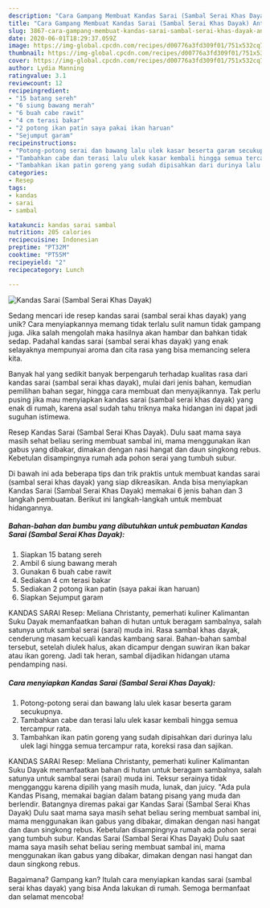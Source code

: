 ```yaml
---
description: "Cara Gampang Membuat Kandas Sarai (Sambal Serai Khas Dayak) Anti Gagal"
title: "Cara Gampang Membuat Kandas Sarai (Sambal Serai Khas Dayak) Anti Gagal"
slug: 3867-cara-gampang-membuat-kandas-sarai-sambal-serai-khas-dayak-anti-gagal
date: 2020-06-01T18:29:37.059Z
image: https://img-global.cpcdn.com/recipes/d00776a3fd309f01/751x532cq70/kandas-sarai-sambal-serai-khas-dayak-foto-resep-utama.jpg
thumbnail: https://img-global.cpcdn.com/recipes/d00776a3fd309f01/751x532cq70/kandas-sarai-sambal-serai-khas-dayak-foto-resep-utama.jpg
cover: https://img-global.cpcdn.com/recipes/d00776a3fd309f01/751x532cq70/kandas-sarai-sambal-serai-khas-dayak-foto-resep-utama.jpg
author: Lydia Manning
ratingvalue: 3.1
reviewcount: 12
recipeingredient:
- "15 batang sereh"
- "6 siung bawang merah"
- "6 buah cabe rawit"
- "4 cm terasi bakar"
- "2 potong ikan patin saya pakai ikan haruan"
- "Sejumput garam"
recipeinstructions:
- "Potong-potong serai dan bawang lalu ulek kasar beserta garam secukupnya."
- "Tambahkan cabe dan terasi lalu ulek kasar kembali hingga semua tercampur rata."
- "Tambahkan ikan patin goreng yang sudah dipisahkan dari durinya lalu ulek lagi hingga semua tercampur rata, koreksi rasa dan sajikan."
categories:
- Resep
tags:
- kandas
- sarai
- sambal

katakunci: kandas sarai sambal 
nutrition: 205 calories
recipecuisine: Indonesian
preptime: "PT32M"
cooktime: "PT55M"
recipeyield: "2"
recipecategory: Lunch

---
```



![Kandas Sarai (Sambal Serai Khas Dayak)](https://img-global.cpcdn.com/recipes/d00776a3fd309f01/751x532cq70/kandas-sarai-sambal-serai-khas-dayak-foto-resep-utama.jpg)

Sedang mencari ide resep kandas sarai (sambal serai khas dayak) yang unik? Cara menyiapkannya memang tidak terlalu sulit namun tidak gampang juga. Jika salah mengolah maka hasilnya akan hambar dan bahkan tidak sedap. Padahal kandas sarai (sambal serai khas dayak) yang enak selayaknya mempunyai aroma dan cita rasa yang bisa memancing selera kita.

Banyak hal yang sedikit banyak berpengaruh terhadap kualitas rasa dari kandas sarai (sambal serai khas dayak), mulai dari jenis bahan, kemudian pemilihan bahan segar, hingga cara membuat dan menyajikannya. Tak perlu pusing jika mau menyiapkan kandas sarai (sambal serai khas dayak) yang enak di rumah, karena asal sudah tahu triknya maka hidangan ini dapat jadi suguhan istimewa.

Resep Kandas Sarai (Sambal Serai Khas Dayak). Dulu saat mama saya masih sehat beliau sering membuat sambal ini, mama menggunakan ikan gabus yang dibakar, dimakan dengan nasi hangat dan daun singkong rebus. Kebetulan disampingnya rumah ada pohon serai yang tumbuh subur.


Di bawah ini ada beberapa tips dan trik praktis untuk membuat kandas sarai (sambal serai khas dayak) yang siap dikreasikan. Anda bisa menyiapkan Kandas Sarai (Sambal Serai Khas Dayak) memakai 6 jenis bahan dan 3 langkah pembuatan. Berikut ini langkah-langkah untuk membuat hidangannya.

<!--inarticleads1-->

##### Bahan-bahan dan bumbu yang dibutuhkan untuk pembuatan Kandas Sarai (Sambal Serai Khas Dayak):

1. Siapkan 15 batang sereh
1. Ambil 6 siung bawang merah
1. Gunakan 6 buah cabe rawit
1. Sediakan 4 cm terasi bakar
1. Sediakan 2 potong ikan patin (saya pakai ikan haruan)
1. Siapkan Sejumput garam


KANDAS SARAI Resep: Meliana Christanty, pemerhati kuliner Kalimantan Suku Dayak memanfaatkan bahan di hutan untuk beragam sambalnya, salah satunya untuk sambal serai (sarai) muda ini. Rasa sambal khas dayak, cenderung masam kecuali kandas kambang sarai. Bahan-bahan sambal tersebut, setelah diulek halus, akan dicampur dengan suwiran ikan bakar atau ikan goreng. Jadi tak heran, sambal dijadikan hidangan utama pendamping nasi. 

<!--inarticleads2-->

##### Cara menyiapkan Kandas Sarai (Sambal Serai Khas Dayak):

1. Potong-potong serai dan bawang lalu ulek kasar beserta garam secukupnya.
1. Tambahkan cabe dan terasi lalu ulek kasar kembali hingga semua tercampur rata.
1. Tambahkan ikan patin goreng yang sudah dipisahkan dari durinya lalu ulek lagi hingga semua tercampur rata, koreksi rasa dan sajikan.


KANDAS SARAI Resep: Meliana Christanty, pemerhati kuliner Kalimantan Suku Dayak memanfaatkan bahan di hutan untuk beragam sambalnya, salah satunya untuk sambal serai (sarai) muda ini. Teksur serainya tidak mengganggu karena dipilih yang masih muda, lunak, dan juicy. &#34;Ada pula Kandas Pisang, memakai bagian dalam batang pisang yang muda dan berlendir. Batangnya diremas pakai gar Kandas Sarai (Sambal Serai Khas Dayak) Dulu saat mama saya masih sehat beliau sering membuat sambal ini, mama menggunakan ikan gabus yang dibakar, dimakan dengan nasi hangat dan daun singkong rebus. Kebetulan disampingnya rumah ada pohon serai yang tumbuh subur. Kandas Sarai (Sambal Serai Khas Dayak) Dulu saat mama saya masih sehat beliau sering membuat sambal ini, mama menggunakan ikan gabus yang dibakar, dimakan dengan nasi hangat dan daun singkong rebus. 

Bagaimana? Gampang kan? Itulah cara menyiapkan kandas sarai (sambal serai khas dayak) yang bisa Anda lakukan di rumah. Semoga bermanfaat dan selamat mencoba!
